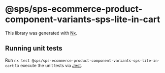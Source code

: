 # @sps/sps-ecommerce-product-component-variants-sps-lite-in-cart

This library was generated with [Nx](https://nx.dev).

## Running unit tests

Run `nx test @sps/sps-ecommerce-product-component-variants-sps-lite-in-cart` to execute the unit tests via [Jest](https://jestjs.io).
